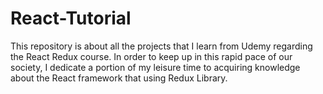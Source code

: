 # React-Tutorial

This repository is about all the projects that I learn from Udemy regarding the React Redux course.
In order to keep up in this rapid pace of our society, I dedicate a portion of my leisure time to acquiring knowledge about the React framework that using Redux Library.
